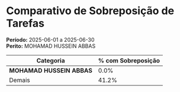 # Comparativo de Sobreposição de Tarefas

**Período:** 2025-06-01 a 2025-06-30  
**Perito:** MOHAMAD HUSSEIN ABBAS

| Categoria  | % com Sobreposição |
|------------|---------------------|
| **MOHAMAD HUSSEIN ABBAS** | 0.0%       |
| Demais     | 41.2%       |
